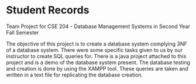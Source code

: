# Student Records
Team Project for CSE 204 - Database Management Systems in Second Year Fall Semester

The objective of this project is to create a database system complying 3NF of a database system. There were some specific tasks given to us by our instructor to create SQL queries for. There is a java project attached to this project and is a demo of the database system present. The database testing and creation is done by using the XAMPP tool. These queries are taken and written in a text file for replicating the database creation. 
